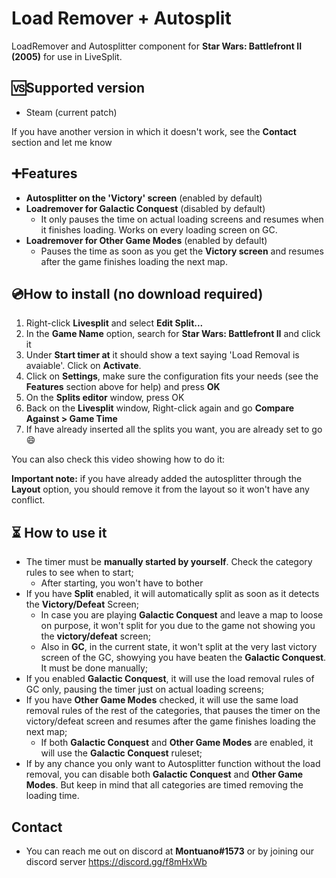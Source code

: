 # Load Remover + Autosplit

LoadRemover and Autosplitter component for **Star Wars: Battlefront II (2005)** for use in LiveSplit.

## 🆚Supported version
- Steam (current patch)

If you have another version in which it doesn't work, see the **Contact** section and let me know

## ➕Features
- **Autosplitter on the 'Victory' screen** (enabled by default)
- **Loadremover for Galactic Conquest** (disabled by default)
  - It only pauses the time on actual loading screens and resumes when it finishes loading. Works on every loading screen on GC.
- **Loadremover for Other Game Modes** (enabled by default)
  - Pauses the time as soon as you get the **Victory screen** and resumes after the game finishes loading the next map.  

## 💿How to install (no download required)
1. Right-click **Livesplit** and select **Edit Split...**
2. In the **Game Name** option, search for **Star Wars: Battlefront II** and click it
3. Under **Start timer at** it should show a text saying 'Load Removal is avaiable'. Click on **Activate**.
4. Click on **Settings**, make sure the configuration fits your needs (see the **Features** section above for help) and press **OK**
5. On the **Splits editor** window, press OK
6. Back on the **Livesplit** window, Right-click again and go **Compare Against > Game Time**
7. If have already inserted all the splits you want, you are already set to go 😄

You can also check this video showing how to do it:

**Important note:** if you have already added the autosplitter through the **Layout** option, you should remove it from the layout so it won't have any conflict.

## ⏳ How to use it
- The timer must be **manually started by yourself**. Check the category rules to see when to start;
  - After starting, you won't have to bother  
- If you have **Split** enabled, it will automatically split as soon as it detects the **Victory/Defeat** Screen; 
  - In case you are playing **Galactic Conquest** and leave a map to loose on purpose, it won't split for you due to the game not showing you the **victory/defeat** screen;
  - Also in **GC**, in the current state, it won't split at the very last victory screen of the GC, showying you have beaten the **Galactic Conquest**. It must be done manually;
- If you enabled **Galactic Conquest**, it will use the load removal rules of GC only, pausing the timer just on actual loading screens;
- If you have **Other Game Modes** checked, it will use the same load removal rules of the rest of the categories, that pauses the timer on the victory/defeat screen and resumes after the game finishes loading the next map;
  - If both **Galactic Conquest** and **Other Game Modes** are enabled, it will use the **Galactic Conquest** ruleset;
- If by any chance you only want to Autosplitter function without the load removal, you can disable both **Galactic Conquest** and **Other Game Modes**. But keep in mind that all categories are timed removing the loading time.

## Contact
- You can reach me out on discord at **Montuano#1573** or by joining our discord server https://discord.gg/f8mHxWb
